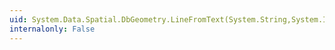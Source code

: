 ```yaml
---
uid: System.Data.Spatial.DbGeometry.LineFromText(System.String,System.Int32)
internalonly: False
---
```

